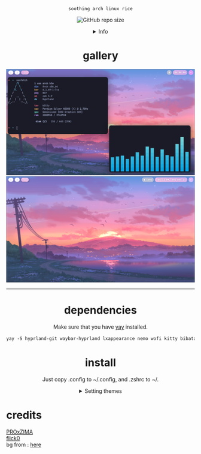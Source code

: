 <div align="justify">
<div align="center">

```
soothing arch linux rice
```

![GitHub repo size](https://img.shields.io/github/repo-size/duckx86/arch-dotfiles)

<details>
<summary>Info</summary>

WM: [Hyprland](https://hyprland.org)<br>
FM: [nemo](https://github.com/linuxmint/nemo)<br>
Launcher: [wofi](https://github.com/uncomfyhalomacro/wofi)<br>
Terminal: [kitty](https://sw.kovidgoyal.net/kitty/)<br>
Shell: [zsh](https://www.zsh.org/) with [ohmyzsh](https://github.com/ohmyzsh/ohmyzsh)<br>
Bar: [waybar](https://github.com/Alexays/Waybar)<br>
Notification: [swaync](https://github.com/ErikReider/SwayNotificationCenter)<br>
</details>

# gallery

![Cava and neofetch](./assets/screenshot0.png)
![Plain](./assets/screenshot1.png)

<hr>

# dependencies

Make sure that you have [yay](https://github.com/Jguer/yay) installed.

```ocaml
yay -S hyprland-git waybar-hyprland lxappearance nemo wofi kitty bibata-cursor-theme catppuccin-gtk-theme-mocha nvim ttf-jetbrains-mono-nerd papirus-icon-theme pavucontrol brightnessctl zsh swaync noto-fonts noto-fonts-cjk noto-fonts-extra pamixer
```

# install

Just copy .config to ~/.config, and .zshrc to ~/.

<details>
<summary>Setting themes</summary>
<br>

Open lxappearance, then set the theme (personally I use the sapphire one).
Also set the cursor to Bibata.

Since lxappearance doesn't modify the gtk config, we are going to do it manually.<br>
Open `nvim ~/.config/gtk-3.0/settings.ini`, and change gtk-cursor-theme-name to the one you selected in lxappearance.

**IMPORTANT** also change the gtk configs in /usr/share/gtk-2.0 (and 3.0)
For gtk-3.0 it's settings.ini, gtk-2.0 would be gtkrc.

If your browser (e.g Chromium) isn't respecting your cursor theme, **open ~/.icons/default/index.theme then change the `Inherits` key to the cursor theme you selected in lxappearance.**

</details>
<div align="justify">
<div align="left">

# credits

[PROxZIMA](https://github.com/PROxZIMA/.dotfiles/)<br>
[flick0](https://github.com/flick0/dotfiles/tree/dreamy)<br>
bg from : [here](https://photos.google.com/share/AF1QipOtA42jn_ReuQVv8uVXpWl0PNjhXRw7e_EGUT3m-2wOVUUfDsX1OUvm5c8_GL2gvg/photo/AF1QipNlV9LJZB-c9sMAILaeSaKYI_uYn41thkw9IJaG?key=SUxqZ1BMSVVUdjJjbk1DSzZwZ0VEenpxQk1nM3p3)

